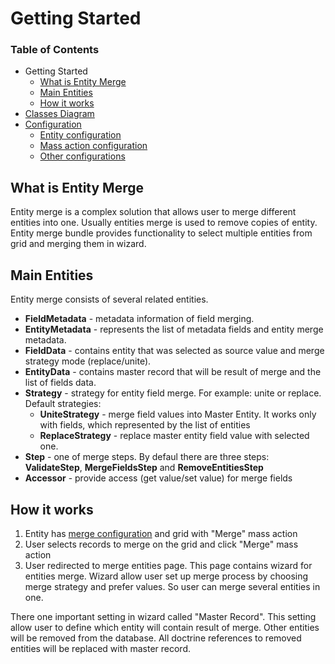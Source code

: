 # Getting Started

### Table of Contents

- Getting Started
	- [What is Entity Merge](#what-is-entity-merge "What is Entity Merge")
	- [Main Entities](#main-entities)
	- [How it works](#how-it-works)
- [Classes Diagram](./classes-diagram.md)
- [Configuration](./merge-configuration.md)
	- [Entity configuration](./merge-configuration.md#entity-configuration)
	- [Mass action configuration](./merge-configuration.md#mass-action-configuration)
	- [Other configurations](./merge-configuration.md#other-configurations)


## What is Entity Merge

Entity merge is a complex solution that allows user to merge different entities into one. Usually entities merge is
used to remove copies of entity. Entity merge bundle provides functionality to select multiple entities from grid and
merging them in wizard.

## Main Entities

Entity merge consists of several related entities.

- **FieldMetadata** - metadata information of field merging.
- **EntityMetadata** - represents the list of metadata fields and entity merge metadata.
- **FieldData** - contains entity that was selected as source value and merge strategy mode (replace/unite).
- **EntityData** - contains master record that will be result of merge and the list of fields data.
- **Strategy** - strategy for entity field merge. For example: unite or replace. Default strategies:
   - **UniteStrategy** - merge field values into Master Entity. It works only with fields, which represented by the list of entities
   - **ReplaceStrategy** - replace master entity field value with selected one.
- **Step** - one of merge steps. By defaul there are three steps: **ValidateStep**, **MergeFieldsStep** and **RemoveEntitiesStep**
- **Accessor** - provide access (get value/set value) for merge fields

## How it works

1. Entity has [merge configuration](./merge-configuration.md) and grid with "Merge" mass action
2. User selects records to merge on the grid and click "Merge" mass action
3. User redirected to merge entities page. This page contains wizard for entities merge. Wizard allow user set up merge process by choosing merge strategy and prefer values. So user can merge several entities in one.

There one important setting in wizard called "Master Record". This setting allow user to define which entity will contain result of merge.
Other entities will be removed from the database. All doctrine references to removed entities will be replaced with master record.
